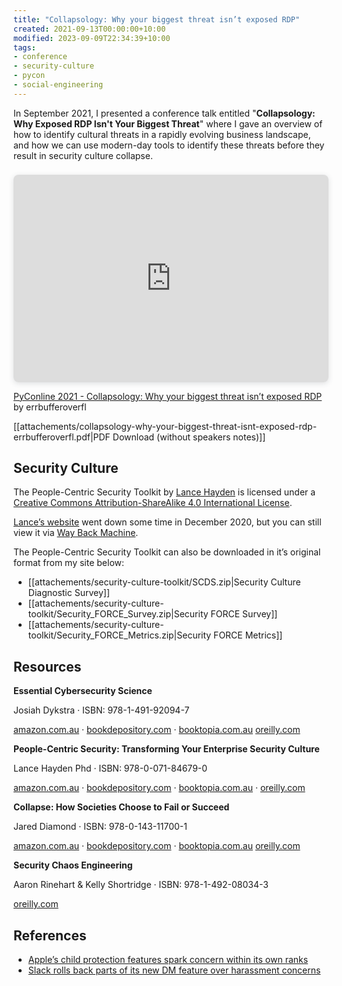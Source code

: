 ```yaml
---
title: "Collapsology: Why your biggest threat isn’t exposed RDP"
created: 2021-09-13T00:00:00+10:00
modified: 2023-09-09T22:34:39+10:00
tags:
- conference
- security-culture
- pycon
- social-engineering
---
```


In September 2021, I presented a conference talk entitled "**Collapsology: Why Exposed RDP Isn't Your Biggest Threat**" where I gave an overview of how to identify cultural threats in a rapidly evolving business landscape, and how we can use modern-day tools to identify these threats before they result in security culture collapse.
<div style="position: relative; width: 100%; height: 0; padding-top: 56.2500%;  
padding-bottom: 48px; box-shadow: 0 2px 8px 0 rgba(63,69,81,0.16); margin-top: 1.6em; margin-bottom: 0.9em; overflow: hidden;  
border-radius: 8px; will-change: transform;">  
     <iframe loading="lazy" style="position: absolute; width: 100%; height: 100%; top: 0; left: 0; border: none; padding: 0;margin: 0;"  
       src="https:&#x2F;&#x2F;www.canva.com&#x2F;design&#x2F;DAEn_kdzmTs&#x2F;view?embed">  
     </iframe>  
   </div>  
  
   <a href="https:&#x2F;&#x2F;www.canva.com&#x2F;design&#x2F;DAEn_kdzmTs&#x2F;view?utm_content=DAEn_kdzmTs&amp;utm_campaign=designshare&amp;utm_medium=embeds&amp;utm_source=link" target="_blank" rel="noopener">PyConline 2021 - Collapsology: Why your biggest threat isn’t exposed RDP</a> by errbufferoverfl

[[attachements/collapsology-why-your-biggest-threat-isnt-exposed-rdp-errbufferoverfl.pdf|PDF Download (without speakers notes)]]

## Security Culture

The People-Centric Security Toolkit by [Lance Hayden](https://twitter.com/hay_lance) is licensed under a [Creative Commons Attribution-ShareAlike 4.0 International License](https://creativecommons.org/licenses/by-sa/4.0/).

[Lance’s website](http://lancehayden.net) went down some time in December 2020, but you can still view it via [Way Back Machine](https://web.archive.org/web/20200219183945/http://lancehayden.net/culture/).

The People-Centric Security Toolkit can also be downloaded in it’s original format from my site below:

- [[attachements/security-culture-toolkit/SCDS.zip|Security Culture Diagnostic Survey]]
- [[attachements/security-culture-toolkit/Security_FORCE_Survey.zip|Security FORCE Survey]]
- [[attachements/security-culture-toolkit/Security_FORCE_Metrics.zip|Security FORCE Metrics]]

## Resources

**Essential Cybersecurity Science**

Josiah Dykstra · ISBN: 978-1-491-92094-7

[amazon.com.au](https://www.amazon.com.au/Essential-Cybersecurity-Science-Josiah-Dykstra/dp/1491920947/) · [bookdepository.com](https://www.bookdepository.com/Essential-Cybersecurity-Science-Josiah-Dykstra/9781491920947) · [booktopia.com.au](https://www.booktopia.com.au/essential-cybersecurity-science-josiah-dykstra/book/9781491920947.html) [oreilly.com](https://www.oreilly.com/library/view/essential-cybersecurity-science/9781491921050/)

**People-Centric Security: Transforming Your Enterprise Security Culture**

Lance Hayden Phd · ISBN: 978-0-071-84679-0

[amazon.com.au](https://www.amazon.com.au/People-Centric-Security-Transforming-Enterprise-Culture/dp/0071846778/) · [bookdepository.com](https://www.bookdepository.com/People-Centric-Security-Transforming-Your-Enterprise-Security-Culture-Lance-Hayden/9780071846776) · [booktopia.com.au](https://www.booktopia.com.au/people-centric-security-lance-hayden/book/9780071846776.html) · [oreilly.com](https://www.oreilly.com/library/view/people-centric-security-transforming/9780071846790/)

**Collapse: How Societies Choose to Fail or Succeed**

Jared Diamond · ISBN: 978-0-143-11700-1

[amazon.com.au](https://www.amazon.com.au/Collapse-Societies-Choose-Succeed-Revised/dp/0143117009/) · [bookdepository.com](https://www.bookdepository.com/Collapse-Jared-Diamond/9780241958681) · [booktopia.com.au](https://www.booktopia.com.au/collapse-jared-diamond/book/9780241958681.html) [oreilly.com](https://www.oreilly.com/library/view/security-chaos-engineering/9781492080350/)

**Security Chaos Engineering**

Aaron Rinehart & Kelly Shortridge · ISBN: 978-1-492-08034-3

[oreilly.com](https://www.oreilly.com/library/view/security-chaos-engineering/9781492080350/)

## References

- [Apple’s child protection features spark concern within its own ranks](https://reut.rs/3kSVJxG)
- [Slack rolls back parts of its new DM feature over harassment concerns](https://bit.ly/3BHy1eG)